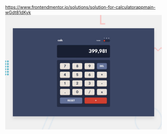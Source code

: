 https://www.frontendmentor.io/solutions/solution-for-calculatorappmain-wGdt81dKyk
![Design preview for the Calculator app coding challenge](./design/desktop-preview.jpg)
